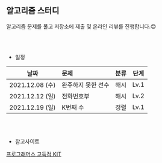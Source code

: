 ## 알고리즘 스터디 


알고리즘 문제를 풀고 저장소에 제출 및 온라인 리뷰를 진행합니다.😊

</br>
</br>

* 일정

| 날짜 | 문제 | 분류 | 단계 | 
|---|:--------|-----|------|
|2021.12.08 (수) | 완주하지 못한 선수 | 해시 | Lv.1 |  
|2021.12.12 (일) | 전화번호부 | 해시 | Lv.2 
|2021.12.19 (일) | K번째 수 | 정렬 | Lv.1 | 



</br>
</br>

* 참고사이트 

[프로그래머스 고득점 KIT](https://programmers.co.kr/learn/challenges)





